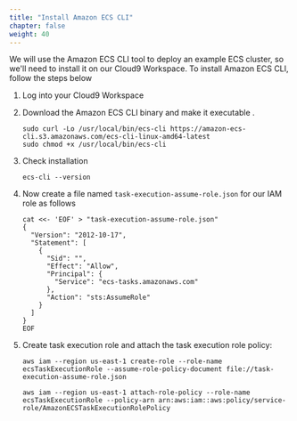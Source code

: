 ```yaml
---
title: "Install Amazon ECS CLI"
chapter: false
weight: 40
---
```


We will use the Amazon ECS CLI tool to deploy an example ECS cluster, so we'll need to install it on our Cloud9 Workspace.  To install Amazon ECS CLI, follow the steps below

1. Log into your Cloud9 Workspace

2. Download the Amazon ECS CLI binary and make it executable .

    ```
    sudo curl -Lo /usr/local/bin/ecs-cli https://amazon-ecs-cli.s3.amazonaws.com/ecs-cli-linux-amd64-latest
    sudo chmod +x /usr/local/bin/ecs-cli
    ```

3. Check installation

    ```
    ecs-cli --version
    ```

4. Now create a file named `task-execution-assume-role.json` for our IAM role as follows

    ```
    cat <<- 'EOF' > "task-execution-assume-role.json"
    {
      "Version": "2012-10-17",
      "Statement": [
        {
          "Sid": "",
          "Effect": "Allow",
          "Principal": {
            "Service": "ecs-tasks.amazonaws.com"
          },
          "Action": "sts:AssumeRole"
        }
      ]
    }
    EOF
    ```


5.  Create task execution role and attach the task execution role policy:

    ```
    aws iam --region us-east-1 create-role --role-name ecsTaskExecutionRole --assume-role-policy-document file://task-execution-assume-role.json

    aws iam --region us-east-1 attach-role-policy --role-name ecsTaskExecutionRole --policy-arn arn:aws:iam::aws:policy/service-role/AmazonECSTaskExecutionRolePolicy
    ```
